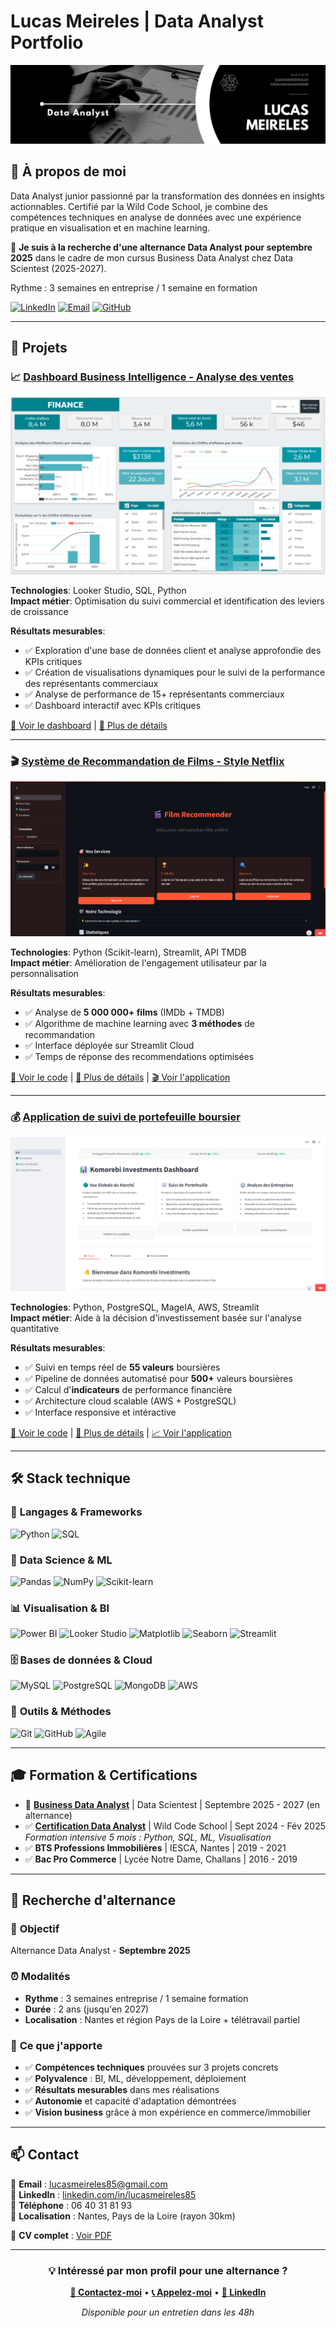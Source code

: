 # Lucas Meireles | Data Analyst Portfolio

![Banner](assets/img/banner.png)

## 👋 À propos de moi

Data Analyst junior passionné par la transformation des données en insights actionnables. Certifié par la Wild Code School, je combine des compétences techniques en analyse de données avec une expérience pratique en visualisation et en machine learning.

🎯 **Je suis à la recherche d'une alternance Data Analyst pour septembre 2025** dans le cadre de mon cursus Business Data Analyst chez Data Scientest (2025-2027).

Rythme : 3 semaines en entreprise / 1 semaine en formation

[![LinkedIn](https://img.shields.io/badge/LinkedIn-0077B5?style=for-the-badge&logo=linkedin&logoColor=white)](https://linkedin.com/in/lucasmeireles85)
[![Email](https://img.shields.io/badge/Email-D14836?style=for-the-badge&logo=gmail&logoColor=white)](mailto:lucasmeireles85@gmail.com)
[![GitHub](https://img.shields.io/badge/GitHub-100000?style=for-the-badge&logo=github&logoColor=white)](https://github.com/Lu6asM)

---

## 💼 Projets

### 📈 [Dashboard Business Intelligence - Analyse des ventes](https://lookerstudio.google.com/reporting/aecc1dc9-d2e5-4a07-9119-1ce229e23bae)

![Dashboard Preview](assets/img/project1-preview.png)

**Technologies**: Looker Studio, SQL, Python  
**Impact métier**: Optimisation du suivi commercial et identification des leviers de croissance

**Résultats mesurables**:
- ✅ Exploration d'une base de données client et analyse approfondie des KPIs critiques
- ✅ Création de visualisations dynamiques pour le suivi de la performance des représentants commerciaux
- ✅ Analyse de performance de 15+ représentants commerciaux
- ✅ Dashboard interactif avec KPIs critiques

[📖 Voir le dashboard](https://lookerstudio.google.com/reporting/aecc1dc9-d2e5-4a07-9119-1ce229e23bae) | [🔗 Plus de détails](https://wildcodeschool.github.io/data-training-resources/projet/projet-1/)

---

### 🎬 [Système de Recommandation de Films - Style Netflix](https://film-recommender-lfe-app.streamlit.app)

![Recommendation System Preview](assets/img/project2-preview.png)

**Technologies**: Python (Scikit-learn), Streamlit, API TMDB  
**Impact métier**: Amélioration de l'engagement utilisateur par la personnalisation

**Résultats mesurables**:
- ✅ Analyse de **5 000 000+ films** (IMDb + TMDB)
- ✅ Algorithme de machine learning avec **3 méthodes** de recommandation
- ✅ Interface déployée sur Streamlit Cloud
- ✅ Temps de réponse des recommendations optimisées

[📖 Voir le code](https://github.com/Lu6asM/film-recommender) | [🔗 Plus de détails](https://wildcodeschool.github.io/data-training-resources/projet/projet-2/) | [🎬 Voir l'application](https://film-recommender-lfe-app.streamlit.app)

---

### 💰 [Application de suivi de portefeuille boursier](https://komorebi-investments.streamlit.app)

![Application Preview](assets/img/project3-preview.png)

**Technologies**: Python, PostgreSQL, MageIA, AWS, Streamlit  
**Impact métier**: Aide à la décision d'investissement basée sur l'analyse quantitative

**Résultats mesurables**:
- ✅ Suivi en temps réel de **55 valeurs** boursières
- ✅ Pipeline de données automatisé pour **500+** valeurs boursières
- ✅ Calcul d'**indicateurs** de performance financière
- ✅ Architecture cloud scalable (AWS + PostgreSQL)
- ✅ Interface responsive et intéractive

[📖 Voir le code](https://github.com/Lu6asM/Finance-Co) | [🔗 Plus de détails](https://wildcodeschool.github.io/data-training-resources/projet/projet-3/wild-data-hub/) | [📈 Voir l'application](https://komorebi-investments.streamlit.app)

---

## 🛠️ Stack technique

### 🐍 **Langages & Frameworks**
![Python](https://img.shields.io/badge/Python-3776AB?style=for-the-badge&logo=python&logoColor=white)
![SQL](https://img.shields.io/badge/SQL-4479A1?style=for-the-badge&logo=postgresql&logoColor=white)

### 🤖 **Data Science & ML**
![Pandas](https://img.shields.io/badge/Pandas-150458?style=for-the-badge&logo=pandas&logoColor=white)
![NumPy](https://img.shields.io/badge/NumPy-013243?style=for-the-badge&logo=numpy&logoColor=white)
![Scikit-learn](https://img.shields.io/badge/ScikitLearn-F7931E?style=for-the-badge&logo=scikit-learn&logoColor=white)

### 📊 **Visualisation & BI**
![Power BI](https://img.shields.io/badge/Power_BI-F2C811?style=for-the-badge&logo=powerbi&logoColor=black)
![Looker Studio](https://img.shields.io/badge/Looker_Studio-4285F4?style=for-the-badge&logo=google&logoColor=white)
![Matplotlib](https://img.shields.io/badge/Matplotlib-11557c?style=for-the-badge)
![Seaborn](https://img.shields.io/badge/Seaborn-3776AB?style=for-the-badge)
![Streamlit](https://img.shields.io/badge/Streamlit-FF4B4B?style=for-the-badge&logo=streamlit&logoColor=white)

### 🗄️ **Bases de données & Cloud**
![MySQL](https://img.shields.io/badge/MySQL-4479A1?style=for-the-badge&logo=mysql&logoColor=white)
![PostgreSQL](https://img.shields.io/badge/PostgreSQL-336791?style=for-the-badge&logo=postgresql&logoColor=white)
![MongoDB](https://img.shields.io/badge/MongoDB-47A248?style=for-the-badge&logo=mongodb&logoColor=white)
![AWS](https://img.shields.io/badge/AWS-232F3E?style=for-the-badge&logo=amazon-aws&logoColor=white)

### 🔄 **Outils & Méthodes**
![Git](https://img.shields.io/badge/Git-F05032?style=for-the-badge&logo=git&logoColor=white)
![GitHub](https://img.shields.io/badge/GitHub-181717?style=for-the-badge&logo=github&logoColor=white)
![Agile](https://img.shields.io/badge/Agile-0052CC?style=for-the-badge&logo=trello&logoColor=white)

---

## 🎓 Formation & Certifications

- 🎯 [**Business Data Analyst**](https://datascientest.com/formation-business-analyst-alternance) | Data Scientest | Septembre 2025 - 2027 (en alternance)
- ✅ [**Certification Data Analyst**](assets/resume/certification-data-analyst.pdf) | Wild Code School | Sept 2024 - Fév 2025  
  *Formation intensive 5 mois : Python, SQL, ML, Visualisation*
- ✅ **BTS Professions Immobilières** | IESCA, Nantes | 2019 - 2021
- ✅ **Bac Pro Commerce** | Lycée Notre Dame, Challans | 2016 - 2019

---

## 💼 Recherche d'alternance

### 🎯 **Objectif**
Alternance Data Analyst - **Septembre 2025**

### ⏰ **Modalités**
- **Rythme** : 3 semaines entreprise / 1 semaine formation
- **Durée** : 2 ans (jusqu'en 2027)
- **Localisation** : Nantes et région Pays de la Loire + télétravail partiel

### 💪 **Ce que j'apporte**
- ✅ **Compétences techniques** prouvées sur 3 projets concrets
- ✅ **Polyvalence** : BI, ML, développement, déploiement
- ✅ **Résultats mesurables** dans mes réalisations
- ✅ **Autonomie** et capacité d'adaptation démontrées
- ✅ **Vision business** grâce à mon expérience en commerce/immobilier

---

## 📫 Contact

💌 **Email** : [lucasmeireles85@gmail.com](mailto:lucasmeireles85@gmail.com)  
🔗 **LinkedIn** : [linkedin.com/in/lucasmeireles85](https://linkedin.com/in/lucasmeireles85)  
📱 **Téléphone** : 06 40 31 81 93  
📍 **Localisation** : Nantes, Pays de la Loire (rayon 30km)

📄 **CV complet** : [Voir PDF](assets/resume/CV_Lucas_Meireles.pdf)

---

<div align="center">

### 💡 Intéressé par mon profil pour une alternance ?

**[📧 Contactez-moi](mailto:lucasmeireles85@gmail.com)** • **[📞 Appelez-moi](tel:+33640318193)** • **[💼 LinkedIn](https://linkedin.com/in/lucasmeireles85)**

*Disponible pour un entretien dans les 48h*

</div>
